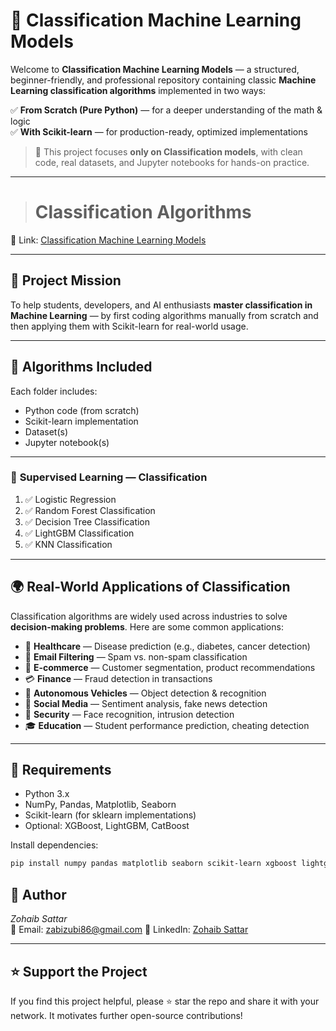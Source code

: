 # 🤖 Classification Machine Learning Models

Welcome to **Classification Machine Learning Models** — a structured, beginner-friendly, and professional repository containing classic **Machine Learning classification algorithms** implemented in two ways:

✅ **From Scratch (Pure Python)** — for a deeper understanding of the math & logic  
✅ **With Scikit-learn** — for production-ready, optimized implementations  

> 📌 This project focuses **only on Classification models**, with clean code, real datasets, and Jupyter notebooks for hands-on practice.

---

> # Classification Algorithms

🔗 Link: [Classification Machine Learning Models](https://github.com/ZohaibSattarDataAI/Machine-Learning-From-Scratch/tree/main/Classification%20Machine%20learning%20Models)

---

## 🎯 Project Mission

To help students, developers, and AI enthusiasts **master classification in Machine Learning** — by first coding algorithms manually from scratch and then applying them with Scikit-learn for real-world usage.

---

## 🧠 Algorithms Included

Each folder includes:
- Python code (from scratch)
- Scikit-learn implementation
- Dataset(s)
- Jupyter notebook(s)

---

### 🔹 **Supervised Learning — Classification**

1. ✅ Logistic Regression
2. ✅ Random Forest Classification
3. ✅ Decision Tree Classification
4. ✅ LightGBM Classification
5. ✅ KNN Classification
   

     

---

## 🌍 Real-World Applications of Classification

Classification algorithms are widely used across industries to solve **decision-making problems**. Here are some common applications:

- 🏥 **Healthcare** — Disease prediction (e.g., diabetes, cancer detection)  
- 📧 **Email Filtering** — Spam vs. non-spam classification  
- 🛒 **E-commerce** — Customer segmentation, product recommendations  
- 💳 **Finance** — Fraud detection in transactions  
- 🚗 **Autonomous Vehicles** — Object detection & recognition  
- 📱 **Social Media** — Sentiment analysis, fake news detection  
- 👮 **Security** — Face recognition, intrusion detection  
- 🎓 **Education** — Student performance prediction, cheating detection  

---

## 📘 Requirements

- Python 3.x  
- NumPy, Pandas, Matplotlib, Seaborn  
- Scikit-learn (for sklearn implementations)  
- Optional: XGBoost, LightGBM, CatBoost  

Install dependencies:
```bash
pip install numpy pandas matplotlib seaborn scikit-learn xgboost lightgbm catboost
```

## 🙌 Author

*Zohaib Sattar*  
📧 Email: [zabizubi86@gmail.com](mailto:zabizubi86@gmail.com)
🔗 LinkedIn: [Zohaib Sattar](https://www.linkedin.com/in/zohaib-sattar)

---

## ⭐ Support the Project

If you find this project helpful, please ⭐ star the repo and share it with your network. It motivates further open-source contributions!
